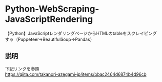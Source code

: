 # Python-WebScraping-JavaScriptRendering
【Python】JavaScriptレンダリングページからHTMLのtableをスクレイピングする（Puppeteer→BeautifulSoup→Pandas）


## 説明
下記リンクを参照<br>
https://qiita.com/takanori-azegami-jp/items/bbac2464d6874b4d96cb
